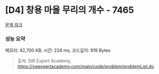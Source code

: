 # [D4] 창용 마을 무리의 개수 - 7465 

[문제 링크](https://swexpertacademy.com/main/code/problem/problemDetail.do?contestProbId=AWngfZVa9XwDFAQU) 

### 성능 요약

메모리: 42,700 KB, 시간: 224 ms, 코드길이: 919 Bytes



> 출처: SW Expert Academy, https://swexpertacademy.com/main/code/problem/problemList.do